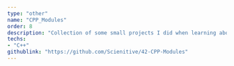 ```yaml
---
type: "other"
name: "CPP_Modules"
order: 8
description: "Collection of some small projects I did when learning about Object-Oriented Programming with C++."
techs:
- "C++"
githublink: "https://github.com/Scienitive/42-CPP-Modules"
---
```

